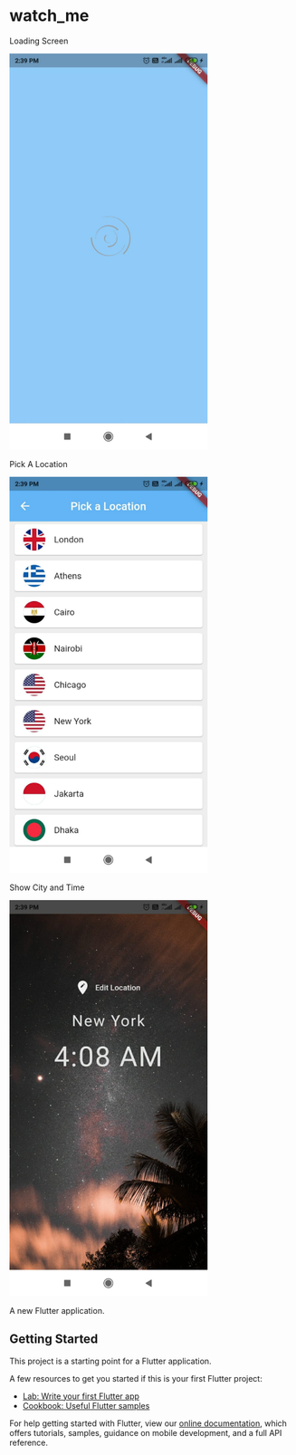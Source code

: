# watch_me

Loading Screen

<img src="https://github.com/Bhismydv/watch_me/blob/main/loading.jpeg" width="350" title="hover text">

Pick A Location

<img src="https://github.com/Bhismydv/watch_me/blob/main/location.jpeg" width="350" title="hover text">

Show City and Time

<img src="https://github.com/Bhismydv/watch_me/blob/main/mainscreen.jpeg" width="350" title="hover text">


A new Flutter application.

## Getting Started

This project is a starting point for a Flutter application.

A few resources to get you started if this is your first Flutter project:

- [Lab: Write your first Flutter app](https://flutter.dev/docs/get-started/codelab)
- [Cookbook: Useful Flutter samples](https://flutter.dev/docs/cookbook)

For help getting started with Flutter, view our
[online documentation](https://flutter.dev/docs), which offers tutorials,
samples, guidance on mobile development, and a full API reference.
